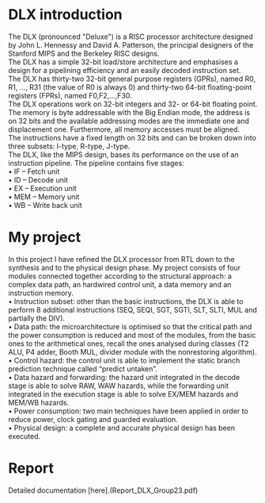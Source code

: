 # DLX introduction
The DLX (pronounced "Deluxe") is a RISC processor architecture designed by
John L. Hennessy and David A. Patterson, the principal designers of the
Stanford MIPS and the Berkeley RISC designs.<br />
The DLX has a simple
32-bit load/store architecture and emphasises a design for a pipelining efficiency
and an easily decoded instruction set.<br />
The DLX has thirty-two 32-bit general purpose registers (GPRs), named R0,
R1, ..., R31 (the value of R0 is always 0) and thirty-two 64-bit floating-point
registers (FPRs), named F0,F2,…,F30.<br />
The DLX operations work on 32-bit integers and 32- or 64-bit floating point.
The memory is byte addressable with the Big Endian mode, the address is on 32
bits and the available addressing modes are the immediate one and
displacement one. Furthermore, all memory accesses must be aligned.<br />
The instructions have a fixed length on 32 bits and can be broken down into
three subsets: I-type, R-type, J-type.<br />
The DLX, like the MIPS design, bases its performance on the use of an
instruction pipeline. The pipeline contains five stages:<br />
• IF – Fetch unit<br />
• ID – Decode unit<br />
• EX – Execution unit<br />
• MEM – Memory unit<br />
• WB – Write back unit<br />

# My project
In this project I have refined the DLX processor from RTL down to the
synthesis and to the physical design phase. My project consists of four modules
connected together according to the structural approach: a complex data path,
an hardwired control unit, a data memory and an instruction memory.<br />
• Instruction subset: other than the basic instructions, the DLX is able to
perform 8 additional instructions (SEQ, SEQI, SGT, SGTI, SLT, SLTI, MUL
and partially the DIV).<br />
• Data path: the microarchitecture is optimised so that the critical path and the
power consumption is reduced and most of the modules, from the basic ones
to the arithmetical ones, recall the ones analysed during classes (T2 ALU, P4 adder, Booth MUL, divider module with the nonrestoring
algorithm).<br />
• Control hazard: the control unit is able to implement the static branch
prediction technique called “predict untaken”.<br />
• Data hazard and forwarding: the hazard unit integrated in the decode stage is
able to solve RAW, WAW hazards, while the forwarding unit integrated in the
execution stage is able to solve EX/MEM hazards and MEM/WB hazards.<br />
• Power consumption: two main techniques have been applied in order to
reduce power, clock gating and guarded evaluation.<br />
• Physical design: a complete and accurate physical design has been executed.<br />

# Report
Detailed documentation [here].(Report_DLX_Group23.pdf)
